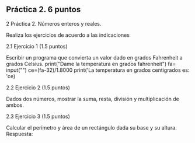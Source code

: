 ## Práctica 2. 6 puntos
2 Práctica 2. Números enteros y reales.

Realiza los ejercicios de acuerdo a las indicaciones

2.1 Ejercicio 1 (1.5 puntos)

Escribir un programa que convierta un valor dado en grados Fahrenheit a grados
Celsius.
print("Dame la temperatura en grados fahrenheit")
fa= input("")
ce=(fa-32)/1.8000
print('La temperatura en grados centigrados es: 'ce)

2.2 Ejercicio 2 (1.5 puntos)

Dados dos números, mostrar la suma, resta, división y multiplicación de
ambos.


2.3 Ejercicio 3 (1.5 puntos)

Calcular el perímetro y área de un rectángulo dada su base y su altura.
Respuesta:



